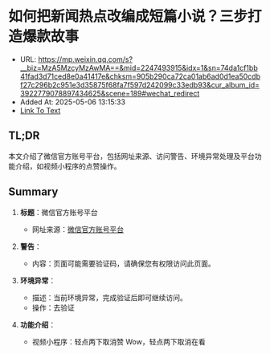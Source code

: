 # 如何把新闻热点改编成短篇小说？三步打造爆款故事
- URL: https://mp.weixin.qq.com/s?__biz=MzA5MzcyMzAwMA==&mid=2247493915&idx=1&sn=74da1cf1bb41fad3d71ced8e0a41417e&chksm=905b290ca72ca01ab6ad0d1ea50cdbf27c296b2c951e3d35875f68fa7f597d242099c33edb93&cur_album_id=3922779078897434625&scene=189#wechat_redirect
- Added At: 2025-05-06 13:15:33
- [Link To Text](2025-05-06-如何把新闻热点改编成短篇小说？三步打造爆款故事_raw.md)

## TL;DR
本文介绍了微信官方账号平台，包括网址来源、访问警告、环境异常处理及平台功能介绍，如视频小程序的点赞操作。

## Summary
1. **标题**：微信官方账号平台
   - 网址来源：[微信官方账号平台](https://mp.weixin.qq.com/s?__biz=MzA5MzcyMzAwMA==&mid=2247493915&idx=1&sn=74da1cf1bb41fad3d71ced8e0a41417e&chksm=905b290ca72ca01ab6ad0d1ea50cdbf27c296b2c951e3d35875f68fa7f597d242099c33edb93&cur_album_id=3922779078897434625&scene=189)

2. **警告**：
   - 内容：页面可能需要验证码，请确保您有权限访问此页面。

3. **环境异常**：
   - 描述：当前环境异常，完成验证后即可继续访问。
   - 操作：去验证

4. **功能介绍**：
   - 视频小程序：轻点两下取消赞 Wow，轻点两下取消在看
